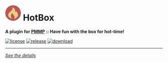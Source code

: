 # <img src="./assets/icon/index.svg" height="50" width="50"> HotBox  
__A plugin for [PMMP](https://pmmp.io) :: Have fun with the box for hot-time!__  
  
[![license](https://img.shields.io/github/license/Blugin/HotBox-PMMP.svg?label=License)](./LICENSE)
[![release](https://img.shields.io/github/release/Blugin/HotBox-PMMP.svg?label=Release)](../../releases/latest)
[![download](https://img.shields.io/github/downloads/Blugin/HotBox-PMMP/total.svg?label=Download)](../../releases/latest)
  
*****
  
[*See the details*](../../wiki)  
